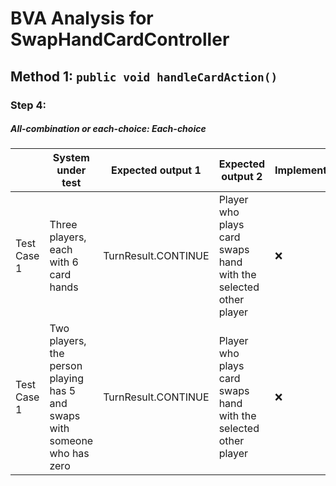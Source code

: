 # BVA Analysis for SwapHandCardController

## Method 1: ```public void handleCardAction()```
### Step 4:
##### All-combination or each-choice: Each-choice

|             | System under test                                                         | Expected output 1   | Expected output 2                                               | Implemented? |
|-------------|---------------------------------------------------------------------------|---------------------|-----------------------------------------------------------------|--------------|
| Test Case 1 | Three players, each with 6 card hands                                     | TurnResult.CONTINUE | Player who plays card swaps hand with the selected other player | :x:          |
| Test Case 1 | Two players, the person playing has 5 and swaps with someone who has zero | TurnResult.CONTINUE | Player who plays card swaps hand with the selected other player | :x:          |

    
